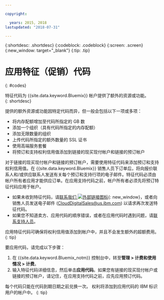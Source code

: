 ```yaml
---

copyright:

  years: 2015, 2018
lastupdated: "2018-07-31"

---
```


{:shortdesc: .shortdesc}
{:codeblock: .codeblock}
{:screen: .screen}
{:new_window: target="_blank"}
{:tip: .tip}

# 应用特征（促销）代码
{: #codes}

特征代码为 {{site.data.keyword.Bluemix}} 帐户提供了额外的资源或功能。  
{: shortdesc}

提供的额外资源或功能因特定代码而异，但一般会包括以下一项或多项：

  * 将内存配额增加至代码所指定的 GB 数
  * 添加一个组织（具有代码所指定的内存配额）
  * 添加无限数量的组织
  * 上传代码所指定的额外数量的 SSL 证书
  * 使用高端服务套餐
  * 将预订和支持权利信用值添加到链接的现买现付帐户和链接的预订帐户

对于链接的现买现付帐户和链接的预订帐户，需要使用特征代码来添加预订和支持权利信用值。在 {{site.data.keyword.Bluemix}} 销售人员下订单后，将向报价联系人和/或供应联系人发送有关每个预订和支持行项的电子邮件。特征代码必须由帐户所有者应用才能供应订单。在应用支持代码之前，帐户所有者必须先将预订特征代码应用于帐户。

  * 如果未收到特征代码，请[联系我们 ![外部链接图标](../icons/launch-glyph.svg "外部链接图标")](https://www.ibm.com/cloud-computing/bluemix/contact-us){: new_window}，或者向销售人员发送电子邮件 (CloudDigitalSales@us.ibm.com) 以请求再次发送特征代码。
  * 如果您不知道卖方、应用代码的顺序错误，或者在应用代码时遇到问题，请[联系支持人员](/docs/get-support/howtogetsupport.html)。 

应用特征代码可确保将权利信用值添加到帐户中，并且不会发生额外的超额费用。
{: tip}

要应用代码，请完成以下步骤：

1. 在 {{site.data.keyword.Bluemix_notm}} 控制台中，转至**管理 > 计费和使用情况 > 计费**。
2. 输入特征代码详细信息，然后单击**应用代码**。如果您有链接的现买现付帐户或链接的预订帐户，请记住，在应用支持代码之前，应先应用预订代码。

每个代码只能在代码到期日期之前兑换一次。
权利将添加到应用代码的 IBM 标识用户的帐户中。
{: tip}
